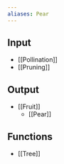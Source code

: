 ```yaml
---
aliases: Pear
---
```


## Input
- [[Pollination]]
- [[Pruning]]
## Output
- [[Fruit]]
	- [[Pear]]
## Functions
- [[Tree]]

